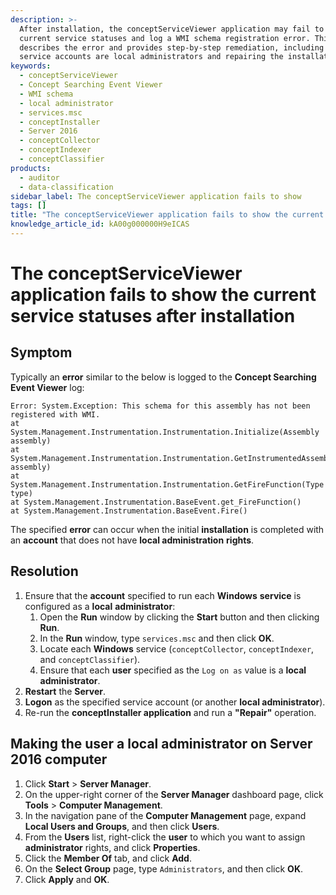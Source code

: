 ```yaml
---
description: >-
  After installation, the conceptServiceViewer application may fail to display
  current service statuses and log a WMI schema registration error. This article
  describes the error and provides step-by-step remediation, including ensuring
  service accounts are local administrators and repairing the installation.
keywords:
  - conceptServiceViewer
  - Concept Searching Event Viewer
  - WMI schema
  - local administrator
  - services.msc
  - conceptInstaller
  - Server 2016
  - conceptCollector
  - conceptIndexer
  - conceptClassifier
products:
  - auditor
  - data-classification
sidebar_label: The conceptServiceViewer application fails to show
tags: []
title: "The conceptServiceViewer application fails to show the current service statuses after installation"
knowledge_article_id: kA00g000000H9eICAS
---
```


# The conceptServiceViewer application fails to show the current service statuses after installation

## Symptom

Typically an **error** similar to the below is logged to the **Concept Searching** **Event Viewer** log:

```text
Error: System.Exception: This schema for this assembly has not been registered with WMI.
at System.Management.Instrumentation.Instrumentation.Initialize(Assembly assembly)
at System.Management.Instrumentation.Instrumentation.GetInstrumentedAssembly(Assembly assembly)
at System.Management.Instrumentation.Instrumentation.GetFireFunction(Type type)
at System.Management.Instrumentation.BaseEvent.get_FireFunction()
at System.Management.Instrumentation.BaseEvent.Fire()
```

The specified **error** can occur when the initial **installation** is completed with an **account** that does not have **local administration** **rights**.

## Resolution

1. Ensure that the **account** specified to run each **Windows** **service** is configured as a **local** **administrator**:
   1. Open the **Run** window by clicking the **Start** button and then clicking **Run**.
   2. In the **Run** window, type `services.msc` and then click **OK**.
   3. Locate each **Windows** service (`conceptCollector`, `conceptIndexer`, and `conceptClassifier`).
   4. Ensure that each **user** specified as the `Log on as` value is a **local administrator**.
2. **Restart** the **Server**.
3. **Logon** as the specified service account (or another **local administrator**).
4. Re-run the **conceptInstaller application** and run a **"Repair"** operation.

## Making the user a local administrator on Server 2016 computer

1. Click **Start** > **Server Manager**.
2. On the upper-right corner of the **Server Manager** dashboard page, click **Tools** > **Computer Management**.
3. In the navigation pane of the **Computer Management** page, expand **Local Users and Groups**, and then click **Users**.
4. From the **Users** list, right-click the **user** to which you want to assign **administrator** rights, and click **Properties**.
5. Click the **Member Of** tab, and click **Add**.
6. On the **Select Group** page, type `Administrators`, and then click **OK**.
7. Click **Apply** and **OK**.
